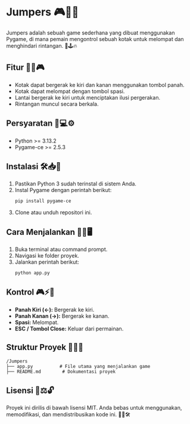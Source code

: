# Jumpers 🎮🚀🎉

Jumpers adalah sebuah game sederhana yang dibuat menggunakan Pygame, di mana pemain mengontrol sebuah kotak untuk melompat dan menghindari rintangan. 🎯🕹️🔥

## Fitur 🎈✨🎮
- Kotak dapat bergerak ke kiri dan kanan menggunakan tombol panah.
- Kotak dapat melompat dengan tombol spasi.
- Lantai bergerak ke kiri untuk menciptakan ilusi pergerakan.
- Rintangan muncul secara berkala.

## Persyaratan 📌💻⚙️
- Python >= 3.13.2
- Pygame-ce >= 2.5.3

## Instalasi 🛠️📥💾
1. Pastikan Python 3 sudah terinstal di sistem Anda.
2. Instal Pygame dengan perintah berikut:
   ```sh
   pip install pygame-ce
   ```
3. Clone atau unduh repositori ini.

## Cara Menjalankan 🎯🚀🖥️
1. Buka terminal atau command prompt.
2. Navigasi ke folder proyek.
3. Jalankan perintah berikut:
   ```sh
   python app.py
   ```

## Kontrol 🎮⚡🎯
- **Panah Kiri (←):** Bergerak ke kiri.
- **Panah Kanan (→):** Bergerak ke kanan.
- **Spasi:** Melompat.
- **ESC / Tombol Close:** Keluar dari permainan.

## Struktur Proyek 📂📜📌
```
/Jumpers
├── app.py          # File utama yang menjalankan game
├── README.md        # Dokumentasi proyek
```

## Lisensi 📜⚖️🔓
Proyek ini dirilis di bawah lisensi MIT. Anda bebas untuk menggunakan, memodifikasi, dan mendistribusikan kode ini. 🎉🚀🛠️

